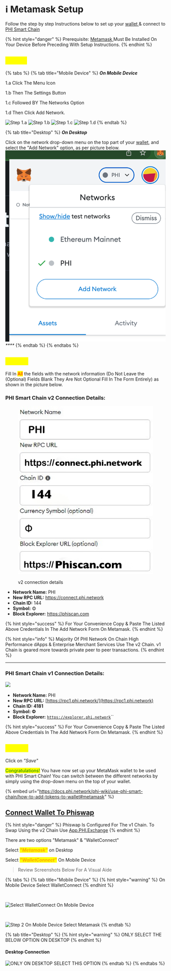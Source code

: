 # ℹ Metamask Setup

Follow the step by step Instructions below to set up your [wallet ](install-metamask.md)& connect to [PHI Smart Chain](../../../../../) &#x20;

{% hint style="danger" %}
Prerequisite: [Metamask ](https://metamask.io/download/)Must Be Installed On Your Device Before Preceding With Setup Instructions. &#x20;
{% endhint %}

## <mark style="color:yellow;">Step 1.</mark> <a href="#step-1" id="step-1"></a>

{% tabs %}
{% tab title="Mobile Device" %}
_**On Mobile Device**_

1.a Click The Menu Icon&#x20;

1.b Then The Settings Button&#x20;

1.c Followed BY The Networks Option&#x20;

1.d Then Click Add Network.

![Step 1.a](../../../../../.gitbook/assets/IMG\_5318.JPG) ![Step 1.b](../../../../../.gitbook/assets/IMG\_5315.JPG) ![Step 1.c](../../../../../.gitbook/assets/IMG\_5316.JPG) ![Step 1.d](../../../../../.gitbook/assets/IMG\_5319.JPG)
{% endtab %}

{% tab title="Desktop" %}
_**On Desktop**_&#x20;

Click on the network drop-down menu on the top part of your [wallet](https://docs.phi.network/phi-wiki/glossary#w), and select the "Add Network" option, as per picture below.![](<../../../../../.gitbook/assets/Screen Shot 2022-05-16 at 1.51.03 PM.png>)_****_
{% endtab %}
{% endtabs %}

## <mark style="color:yellow;">Step 2.</mark>

Fill In <mark style="color:red;">All</mark> the fields with the network information (Do Not Leave the (Optional) Fields Blank They Are Not Optional Fill In The Form Entirely) as shown in the picture below.&#x20;

### **PHI Smart Chain v2 Connection Details:**

<figure><img src="../../../../../.gitbook/assets/D1603B0F-C32A-4275-B67A-760B286FB3DE.JPEG" alt=""><figcaption><p>v2 connection details</p></figcaption></figure>

* **Network Name:** PHI
* **New RPC URL:** https://connect.phi.network
* **Chain ID:** 144
* **Symbol:** Φ
* **Block Explorer:** https://phiscan.com

{% hint style="success" %}
For Your Convenience Copy & Paste The Listed Above Credentials In The Add Network Form On Metamask.
{% endhint %}

{% hint style="info" %}
Majority Of PHI Network On Chain High Performance dApps & Enterprise Merchant Services Use The v2 Chain. v1 Chain is geared more towards private peer to peer transactions.&#x20;
{% endhint %}

****

### **PHI Smart Chain v1 Connection Details:**

![](../../../../../.gitbook/assets/IMG\_5312.PNG)

* **Network Name:** PHI
* **New RPC URL:** [https://rpc1.phi.network/](https://rpc1.phi.network)​
* **Chain ID: 4181**
* **Symbol: Φ**
* **Block Explorer:** [`https://explorer.phi.network`](https://explorer.phi.network)``

{% hint style="success" %}
For Your Convenience Copy & Paste The Listed Above Credentials In The Add Network Form On Metamask.
{% endhint %}

## <mark style="color:yellow;">Step 3.</mark> <a href="#step-3" id="step-3"></a>

Click on _"Save"_

<mark style="color:green;">Congratulations!</mark> You  have now set up your MetaMask wallet to be used with PHI Smart Chain! You can switch between the different networks by simply using the drop-down menu on the top of your wallet.

{% embed url="https://docs.phi.network/phi-wiki/use-phi-smart-chain/how-to-add-tokens-to-wallet#metamask" %}

## [Connect Wallet To Phiswap](../../../../../layer-1-dapps/phiswap-protocol/connect-wallet-to-phiswap.md)&#x20;

{% hint style="danger" %}
Phiswap Is Configured For The v1 Chain. To Swap Using the v2 Chain Use [App.PHI.Exchange](https://app.phi.exchange)
{% endhint %}

There are two options "Metamask" & "WalletConnect"

Select _<mark style="color:orange;">**"Metamask"**</mark>_ on Desktop&#x20;

Select _<mark style="color:orange;">**"WalletConnect"**</mark>_ On Mobile Device

> Review Screenshots Below For A Visual Aide

{% tabs %}
{% tab title="Mobile Device" %}
{% hint style="warning" %}
On Mobile Device Select WalletConnect
{% endhint %}

​

![Select WalletConnect On Mobile Device](https://files.gitbook.com/v0/b/gitbook-x-prod.appspot.com/o/spaces%2FlVj2nOOvEZwC3UwUL89a%2Fuploads%2F0ryoG7TppEi94r2bBhrW%2FIMG\_5307.JPG?alt=media\&token=0af579eb-2d66-4dfe-96d9-b54819d4e24f)



​

![Step 2 On Mobile Device Select Metamask
](https://files.gitbook.com/v0/b/gitbook-x-prod.appspot.com/o/spaces%2FlVj2nOOvEZwC3UwUL89a%2Fuploads%2F8myCaQMMcZAESTgjswMp%2FIMG\_5310.PNG?alt=media\&token=fac0a91d-6ffc-4b73-9c6e-c10d50e85960)
{% endtab %}

{% tab title="Desktop" %}
{% hint style="warning" %}
ONLY SELECT THE BELOW OPTION ON DESKTOP&#x20;
{% endhint %}



#### Desktop Connection&#x20;

![ONLY ON DESKTOP SELECT THIS OPTION](../../../../../.gitbook/assets/IMG\_5308.JPG)
{% endtab %}
{% endtabs %}
